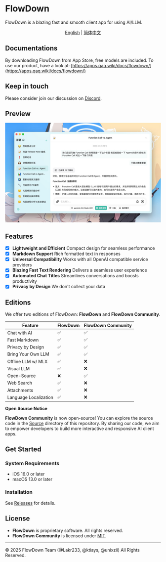 # FlowDown

FlowDown is a blazing fast and smooth client app for using AI/LLM.

<p align="center">
  <a href="README.md">English</a> |
  <a href="/Resources/i18n/zh-Hans/README.md">简体中文</a>
</p>

## Documentations

By downloading FlowDown from App Store, free models are included. To use our product, have a look at: [https://apps.qaq.wiki/docs/flowdown/](https://apps.qaq.wiki/docs/flowdown/) 

## Keep in touch

Please consider join our discussion on [Discord](https://discord.gg/UHKMRyJcgc).

## Preview

![Preview](./Resources/SCR-20250115-lvgw.jpeg)

## Features

- [x] **Lightweight and Efficient** Compact design for seamless performance
- [x] **Markdown Support** Rich formatted text in responses
- [x] **Universal Compatibility** Works with all OpenAI compatible service providers
- [x] **Blazing Fast Text Rendering** Delivers a seamless user experience
- [x] **Automated Chat Titles** Streamlines conversations and boosts productivity
- [x] **Privacy by Design** We don't collect your data

## Editions

We offer two editions of FlowDown: **FlowDown** and **FlowDown Community**.

| **Feature**           | **FlowDown** | **FlowDown Community** |
| --------------------- | ---------------- | ---------------------- |
| Chat with AI          | ✅               | ✅                     |
| Fast Markdown         | ✅               | ✅                     |
| Privacy by Design     | ✅               | ✅                     |
| Bring Your Own LLM    | ✅               | ✅                     |
| Offline LLM w/ MLX    | ✅               | ❌                     |
| Visual LLM            | ✅               | ❌                     |
| Open-Source           | ❌               | ✅                     |
| Web Search            | ✅               | ❌                     |
| Attachments           | ✅               | ❌                     |
| Language Localization | ✅               | ❌                     |

**Open Source Notice**

**FlowDown Community** is now open-source! You can explore the source code in the [Source](./Source) directory of this repository. By sharing our code, we aim to empower developers to build more interactive and responsive AI client apps.

## Get Started

### System Requirements

- iOS 16.0 or later
- macOS 13.0 or later

### Installation

See [Releases](https://github.com/Lakr233/FlowDown-Beta/releases) for details.

## License

- **FlowDown** is proprietary software. All rights reserved.
- **FlowDown Community** is licensed under [MIT](./LICENSE).

---

© 2025 FlowDown Team (@Lakr233, @ktiays, @unixzii) All Rights Reserved.

